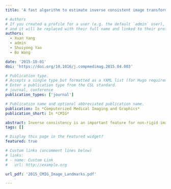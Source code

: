 ```yaml
---
title: 'A fast algorithm to estimate inverse consistent image transformation based on corresponding landmarks'

# Authors
# If you created a profile for a user (e.g. the default `admin` user), write the username (folder name) here
# and it will be replaced with their full name and linked to their profile.
authors:
  - Xuan Yang
  - admin
  - Shuiyong Yao
  - Bo Wang

date: '2015-10-01'
doi: 'https://doi.org/10.1016/j.compmedimag.2015.04.003'

# Publication type.
# Accepts a single type but formatted as a YAML list (for Hugo requirements).
# Enter a publication type from the CSL standard.
# journal, conference
publication_types: ['journal']

# Publication name and optional abbreviated publication name.
publication: In *Computerized Medical Imaging and Graphics*
publication_short: In *CMIG*

abstract: Inverse consistency is an important feature for non-rigid image transformation in medical imaging analysis. In this paper, a simple and efficient inverse consistent image transformation estimation algorithm is proposed to preserve correspondence of landmarks and accelerate convergence. The proposed algorithm estimates both the forward and backward transformations simultaneously in the way that they are inverse to each other based on the correspondence of landmarks. Instead of computing the inverse functions and the inverse consistent transformations, respectively, we combine them together, which can improve computation efficiency significantly. Moreover, radial basis functions (RBFs) based transformation is adopted in our algorithm, which can handle deformation with local or global support. Our algorithm maps one landmark to its corresponding position exactly using the forward and backward transformations. Moreover, our algorithm is employed to estimate the forward and backward transformations in robust point matching, as well to demonstrate the application of our algorithm in image registration. The experiment results of uniform grids and test images indicate the improvement of the proposed algorithm in the aspect of inverse consistency of transformations and the reduction of the computation time of the forward and the backward transformations. The performance of our algorithm applying to robust point matching is evaluated using both brain slices and lung slices. Our experiments show that by combing robust point matching with our algorithm, the registration accuracy can be improved and the smoothness of transformations can be preserved.
tags: []

# Display this page in the Featured widget?
featured: true

# Custom links (uncomment lines below)
# links:
# - name: Custom Link
#   url: http://example.org

url_pdf: '2015_CMIG_Image_Landmarks.pdf'

---
```

